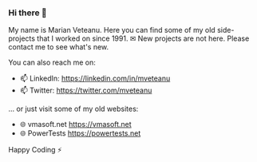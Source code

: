 ### Hi there 👋

My name is Marian Veteanu. Here you can find some of my old side-projects that I worked on since 1991. ✉ New projects are not here. Please contact me to see what's new.
 
You can also reach me on:

- 📫 LinkedIn: https://linkedin.com/in/mveteanu
- 📫 Twitter: https://twitter.com/mveteanu

... or just visit some of my old websites:

- 🌐 vmasoft.net https://vmasoft.net
- 🌐 PowerTests https://powertests.net

Happy Coding ⚡
